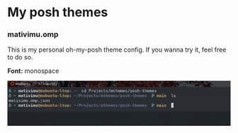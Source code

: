 # My posh themes

<h3>mativimu.omp</h3>
<p>This is my personal oh-my-posh theme config. If you wanna try it, feel free to do so.</p>

<p><strong>Font:</strong> monospace</p>

<img src="./assets/img/mativimu-prompt.png"></img>
